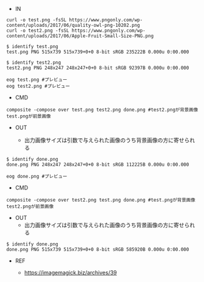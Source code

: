 - IN

```
curl -o test.png -fsSL https://www.pngonly.com/wp-content/uploads/2017/06/quality-owl-png-10202.png
curl -o test2.png -fsSL https://www.pngonly.com/wp-content/uploads/2017/06/Apple-Fruit-Small-Size-PNG.png

$ identify test.png 
test.png PNG 515x739 515x739+0+0 8-bit sRGB 235222B 0.000u 0:00.000

$ identify test2.png 
test2.png PNG 248x247 248x247+0+0 8-bit sRGB 92397B 0.000u 0:00.000

eog test.png #プレビュー
eog test2.png #プレビュー

```

- CMD

```
composite -compose over test.png test2.png done.png #test2.pngが背景画像 test.pngが前景画像

```

- OUT

  - 出力画像サイズは引数で与えられた画像のうち背景画像の方に寄せられる
```
$ identify done.png 
done.png PNG 248x247 248x247+0+0 8-bit sRGB 112225B 0.000u 0:00.000

eog done.png #プレビュー
```


- CMD

```
composite -compose over test2.png test.png done.png #test.pngが背景画像 test2.pngが前景画像
```


- OUT
  - 出力画像サイズは引数で与えられた画像のうち背景画像の方に寄せられる

```
$ identify done.png 
done.png PNG 515x739 515x739+0+0 8-bit sRGB 585920B 0.000u 0:00.000
```

- REF

  - https://imagemagick.biz/archives/39